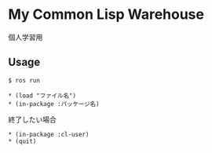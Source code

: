 # My Common Lisp Warehouse

個人学習用

## Usage

```
$ ros run

* (load "ファイル名")
* (in-package :パッケージ名) 
```

終了したい場合

```
* (in-package :cl-user)
* (quit)
```
